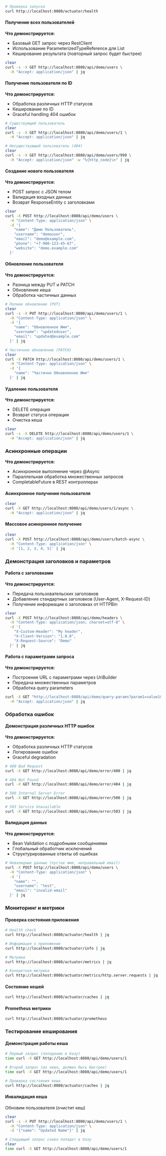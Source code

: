 
```bash
# Проверка запуска
curl http://localhost:8080/actuator/health
```

#### Получение всех пользователей
**Что демонстрируется:**
- Базовый GET запрос через RestClient
- Использование ParameterizedTypeReference для List<User>
- Кеширование результата (повторный запрос будет быстрее)
```bash
clear 
curl -s -X GET http://localhost:8080/api/demo/users \
  -H "Accept: application/json" | jq
```

#### Получение пользователя по ID
**Что демонстрируется:**
- Обработка различных HTTP статусов
- Кеширование по ID
- Graceful handling 404 ошибок
```bash
# Существующий пользователь
clear
curl -s -X GET http://localhost:8080/api/demo/users/1 \
  -H "Accept: application/json" | jq
```
```bash
# Несуществующий пользователь (404)
clear
curl -s -X GET http://localhost:8080/api/demo/users/999 \
  -H "Accept: application/json" -w "%{http_code}\n" | jq
```

#### Создание нового пользователя
**Что демонстрируется:**
- POST запрос с JSON телом
- Валидация входных данных
- Возврат ResponseEntity с заголовками
```bash
clear
curl -X POST http://localhost:8080/api/demo/users \
  -H "Content-Type: application/json" \
  -d '{
    "name": "Демо Пользователь",
    "username": "demouser",
    "email": "demo@example.com",
    "phone": "+7-900-123-45-67",
    "website": "demo.example.com"
  }' 
```

#### Обновление пользователя
**Что демонстрируется:**
- Разница между PUT и PATCH
- Обновление кеша
- Обработка частичных данных
```bash
# Полное обновление (PUT)
clear
curl -s -X PUT http://localhost:8080/api/demo/users/1 \
  -H "Content-Type: application/json" \
  -d '{
    "name": "Обновленное Имя",
    "username": "updateduser",
    "email": "updated@example.com"
  }' | jq
```
```bash
# Частичное обновление (PATCH)
clear
curl -X PATCH http://localhost:8080/api/demo/users/1 \
  -H "Content-Type: application/json" \
  -d '{
    "name": "Частично Обновленное Имя"
  }' | jq
```

#### Удаление пользователя
**Что демонстрируется:**
- DELETE операция
- Возврат статуса операции
- Очистка кеша
```bash
clear
curl -s -X DELETE http://localhost:8080/api/demo/users/1 \
  -H "Accept: application/json" | jq
```

### Асинхронные операции
**Что демонстрируется:**
- Асинхронное выполнение через @Async
- Параллельная обработка множественных запросов
- CompletableFuture в REST контроллерах
#### Асинхронное получение пользователя
```bash
clear
curl -X GET http://localhost:8080/api/demo/users/1/async \
  -H "Accept: application/json" | jq
```

#### Массовое асинхронное получение
```bash
clear
curl -X POST http://localhost:8080/api/demo/users/batch-async \
  -H "Content-Type: application/json" \
  -d '[1, 2, 3, 4, 5]' | jq
```

### Демонстрация заголовков и параметров

#### Работа с заголовками
**Что демонстрируется:**
- Передача пользовательских заголовков
- Добавление стандартных заголовков (User-Agent, X-Request-ID)
- Получение информации о заголовках от HTTPBin
```bash
clear
curl -X POST http://localhost:8080/api/demo/headers \
  -H "Content-Type: application/json; charset=utf-8" \
  -d '{
    "X-Custom-Header": "My header",
    "X-Client-Version": "1.0.0",
    "X-Request-Source": "Demo"
  }' | jq
```

#### Работа с параметрами запроса
**Что демонстрируется:**
- Построение URL с параметрами через UriBuilder
- Передача множественных параметров
- Обработка query parameters
```bash
curl -X GET "http://localhost:8080/api/demo/query-params?param1=value1&param2=value2&search=demo&limit=10" \
  -H "Accept: application/json" | jq
```

### Обработка ошибок
#### Демонстрация различных HTTP ошибок
**Что демонстрируется:**
- Обработка различных HTTP статусов
- Логирование ошибок
- Graceful degradation
```bash
# 400 Bad Request
curl -X GET http://localhost:8080/api/demo/error/400 | jq

# 404 Not Found  
curl -X GET http://localhost:8080/api/demo/error/404 | jq

# 500 Internal Server Error
curl -X GET http://localhost:8080/api/demo/error/500 | jq

# 503 Service Unavailable
curl -X GET http://localhost:8080/api/demo/error/503 | jq
```

#### Валидация данных
**Что демонстрируется:**
- Bean Validation с подробными сообщениями
- Глобальный обработчик исключений
- Структурированные ответы об ошибках
```bash
# Невалидные данные (пустое имя, неправильный email)
curl -X POST http://localhost:8080/api/demo/users \
  -H "Content-Type: application/json" \
  -d '{
    "name": "",
    "username": "test",
    "email": "invalid-email"
  }' | jq
```



### Мониторинг и метрики

#### Проверка состояния приложения
```bash
# Health check
curl http://localhost:8080/actuator/health | jq
```
```bash
# Информация о приложении
curl http://localhost:8080/actuator/info | jq
```
```bash
# Метрики
curl http://localhost:8080/actuator/metrics | jq
```
```bash
# Конкретная метрика
curl http://localhost:8080/actuator/metrics/http.server.requests | jq
```

#### Состояние кешей
```bash
curl http://localhost:8080/actuator/caches | jq
```

#### Prometheus метрики
```bash
curl http://localhost:8080/actuator/prometheus
```

### Тестирование кеширования

#### Демонстрация работы кеша
```bash
# Первый запрос (попадание в базу)
time curl -X GET http://localhost:8080/api/demo/users/1

# Второй запрос (из кеша, должен быть быстрее)
time curl -X GET http://localhost:8080/api/demo/users/1

# Проверка состояния кеша
curl http://localhost:8080/actuator/caches | jq
```

#### Инвалидация кеша
Обновим пользователя (очистит кеш)
```bash
clear
curl -s -X PUT http://localhost:8080/api/demo/users/1 \
  -H "Content-Type: application/json" \
  -d '{"name": "Updated Name"}' | jq
```
```bash
# Следующий запрос снова попадет в базу
clear
time curl -X GET http://localhost:8080/api/demo/users/1 
```